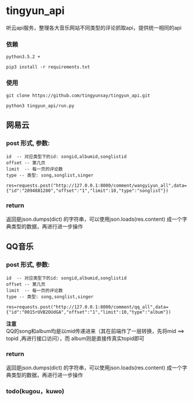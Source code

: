 # tingyun_api
听云api服务，整理各大音乐网站不同类型的评论抓取api，提供统一相同的api  
### 依赖
```
python3.5.2 +

pip3 install -r requirements.txt 
```
### 使用
```
git clone https://github.com/tingyunsay/tingyun_api.git

python3 tingyun_api/run.py
```
## 网易云
### post 形式, 参数:   
```
id  -- 对应类型下的id: songid,albumid,songlistid  
offset -- 第几页  
limit  -- 每一页的评论数  
type -- 类型: song,songlist,singer
```
```
res=requests.post("http://127.0.0.1:8000/comment/wangyiyun_all",data={"id":"2094881280","offset":"1","limit":10,"type":"songlist"})
```
### return
返回是json.dumps(dict) 的字符串，可以使用json.loads(res.content) 成一个字典类型的数据，再进行进一步操作

## QQ音乐
### post 形式, 参数:   
```
id  -- 对应类型下的id: songid,albumid,songlistid  
offset -- 第几页  
limit  -- 每一页的评论数  
type -- 类型: song,songlist,singer
```
```
res=requests.post("http://127.0.0.1:8000/comment/qq_all",data={"id":"0015rUVB2OUdGA","offset":"1","limit":10,"type":"album"})
```
**注意**  
QQ的song和album均是以mid传递进来（其在前端作了一层转换，先将mid ==> topid ,再进行接口访问），而 album则是直接传真实topid即可  
### return
返回是json.dumps(dict) 的字符串，可以使用json.loads(res.content) 成一个字典类型的数据，再进行进一步操作

### todo(kugou，kuwo)

